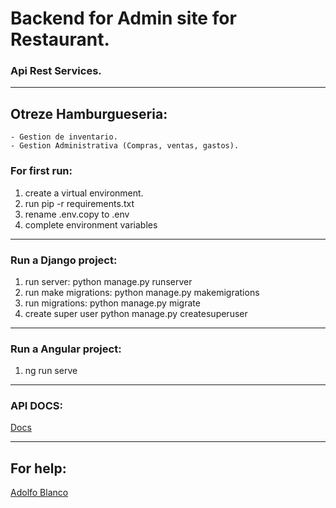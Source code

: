 # Backend for Admin site for Restaurant.
### Api Rest Services.

---

## Otreze Hamburgueseria:

    - Gestion de inventario.
    - Gestion Administrativa (Compras, ventas, gastos).


### For first run:
1.  create a virtual environment.
2.  run pip -r requirements.txt
3.  rename .env.copy to .env
4.  complete environment variables


---

### Run a Django project:
1.  run server: python manage.py runserver 
2.  run make migrations: python manage.py makemigrations
3.  run migrations: python manage.py migrate
4.  create super user python manage.py createsuperuser

---
### Run a Angular project:
1.  ng run serve

---

### API DOCS:
[Docs](https://127.0.0.1/docs/)

---

## For help:
[Adolfo Blanco](https://www.adolfoblanco.es/contacto/)